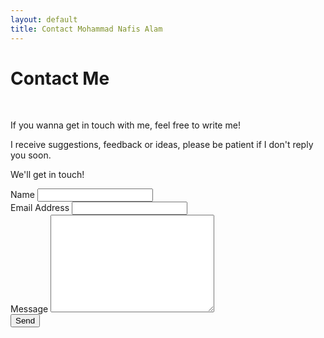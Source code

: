 ```yaml
---
layout: default
title: Contact Mohammad Nafis Alam
---
```


<div id="contact">
  <h1 class="pageTitle">Contact Me</h1>
  <div class="contactContent">
    <br>
    <p class="intro">If you wanna get in touch with me, feel free to write me!</p>    
    <p class="intro">I receive suggestions, feedback or ideas, please be patient if I don't reply you soon.</p>
    <p class="intro">We'll get in touch!</p>
  </div>
  <form action="https://formspree.io/f/xbjqwwja" method="POST">
    <label for="name">Name</label>    
    <input type="text" id="name" name="name" class="full-width"><br>
    <label for="email">Email Address</label>
    <input type="email" id="email" name="_replyto" class="full-width"><br>
    <label for="message">Message</label>
    <textarea name="message" id="message" cols="30" rows="10" class="full-width"></textarea><br>
    <input type="submit" value="Send" class="button">
  </form>
</div>
